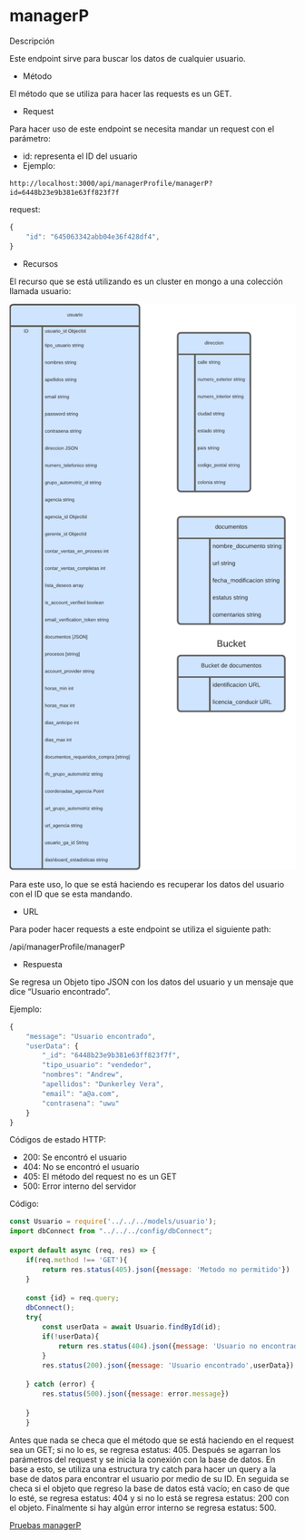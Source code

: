 # managerP

Descripción

Este endpoint sirve para buscar los datos de cualquier usuario.

- Método

El método que se utiliza para hacer las requests es un GET.

- Request

Para hacer uso de este endpoint se necesita mandar un request con el parámetro:

- id: representa el ID del usuario
- Ejemplo:

```
http://localhost:3000/api/managerProfile/managerP?id=6448b23e9b381e63ff823f7f
```

request:

```jsx
{
    "id": "645063342abb04e36f428df4",
}
```

- Recursos

El recurso que se está utilizando es un cluster en mongo a una colección llamada usuario: 

![Base_de_Datos - MongoDesnormalizado (1).png](../Dashboard%20Compras%20Vendedor%202e08b1d5cfc2455b98882ef5d97d47ae/Base_de_Datos_-_MongoDesnormalizado_(1).png)

Para este uso, lo que se está haciendo es recuperar los datos del usuario con el ID que se esta mandando.

- URL

Para poder hacer requests a este endpoint se utiliza el siguiente path:

/api/managerProfile/managerP

- Respuesta

Se regresa un Objeto tipo JSON con los datos del usuario y un mensaje que dice “Usuario encontrado”.

Ejemplo:

```jsx
{
    "message": "Usuario encontrado",
    "userData": {
        "_id": "6448b23e9b381e63ff823f7f",
        "tipo_usuario": "vendedor",
        "nombres": "Andrew",
        "apellidos": "Dunkerley Vera",
        "email": "a@a.com",
        "contrasena": "uwu"
    }
}
```

Códigos de estado HTTP:

- 200: Se encontró el usuario
- 404: No se encontró el usuario
- 405: El método del request no es un GET
- 500: Error interno del servidor

Código:

```jsx
const Usuario = require('../../../models/usuario');
import dbConnect from "../../../config/dbConnect";

export default async (req, res) => {
    if(req.method !== 'GET'){
        return res.status(405).json({message: 'Metodo no permitido'})
    }
    
    const {id} = req.query;
    dbConnect();
    try{
        const userData = await Usuario.findById(id);
        if(!userData){
            return res.status(404).json({message: 'Usuario no encontrado'})
        }
        res.status(200).json({message: 'Usuario encontrado',userData})
        
    } catch (error) {
        res.status(500).json({message: error.message})

    }
    }
```

Antes que nada se checa que el método que se está haciendo en el request sea un GET; si no lo es, se regresa estatus: 405. Después se agarran los parámetros del request y se inicia la conexión con la base de datos. En base a esto, se utiliza una estructura try catch para hacer un query a la base de datos para encontrar el usuario por medio de su ID. En seguida se checa si el objeto que regreso la base de datos está vacío; en caso de que lo esté, se regresa estatus: 404 y si no lo está se regresa estatus: 200 con el objeto. Finalmente si hay algún error interno se regresa estatus: 500.

[Pruebas managerP](managerP%2058345df2ce5740b59c7ba536290f04bf/Pruebas%20managerP%20cb82174e051843b6b688a511e7473574.md)